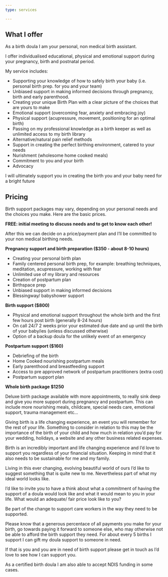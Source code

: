```yaml
---
type: services

---
```

## What I offer

As a birth doula I am your personal, non medical birth assistant.

I offer individualised educational, physical and emotional support during your pregnancy, birth and postnatal period.

My service includes:

* Supporting your knowledge of how to safely birth your baby (i.e. personal birth prep. for you and your team)
* Unbiased support in making informed decisions through pregnancy, birth and early parenthood.
* Creating your unique Birth Plan with a clear picture of the choices that are yours to make
* Emotional support (overcoming fear, anxiety and embracing joy)
* Physical support (acupressure, movement, positioning for an optimal birth)
* Passing on my professional knowledge as a birth keeper as well as unlimited access to my birth library
* Alternative/natural pain relief methods
* Support in creating the perfect birthing environment, catered to your needs
* Nurishment (wholesome home cooked meals)
* Commitment to you and your birth
* Advocacy

I will ultimately support you in creating the birth you and your baby need for a bright future

## Pricing

Birth support packages may vary, depending on your personal needs and the choices you make. Here are the basic prices.

**FREE: initial meeting to discuss needs and to get to know each other!**

After this we can decide on a price/payment plan and I’ll be committed to your non medical birthing needs.

**Pregnancy support and birth preparation ($350 - about 8-10 hours)**

* Creating your personal birth plan
* Family centered personal birth prep, for example: breathing techniques, meditation, acupressure, working with fear
* Unlimited use of my library and resources
* Creation of postpartum plan
* Birthspace prep
* Unbiased support in making informed decisions
* Blessingway/ babyshower support

**Birth support ($800)**

* Physical and emotional support throughout the whole birth and the first few hours post birth (generally 8-24 hours)
* On call 24/7 2 weeks prior your estimated due date and up until the birth of your baby/ies (unless discussed otherwise)
* Option of a backup doula for the unlikely event of an emergency

**Postpartum support ($160)**

* Debriefing of the birth
* Home Cooked nourishing postpartum meals
* Early parenthood and breastfeeding support
* Access to pre approved network of postpartum practitioners (extra cost)
* Postpartum support plan

**Whole birth package $1250**

Deluxe birth package available with more appointments, to really sink deep and give you more support during pregnancy and postpartum. This can include more nourishing meals, childcare, special needs care, emotional support, trauma management etc...

Giving birth is a life changing experience, an event you will remember for the rest of your life. Something to consider in relation to this may be the importance of the birth of your child and how much in relation you’d pay for your wedding, holidays, a website and any other business related expenses.

Birth is an incredibly important and life changing experience and I’d love to support you regardless of your financial situation. Keeping in mind that it also needs to be sustainable for me and my family.

Living in this ever changing, evolving beautiful world of ours I’d like to suggest something that is quite new to me. Nevertheless part of what my ideal world looks like.

I’d like to invite you to have a think about what a commitment of having the support of a doula would look like and what it would mean to you in your life. What would an adequate/ fair price look like to you?

Be part of the change to support care workers in the way they need to be supported.

Please know that a generous percentace of all payments you make for your birth, go towards paying it forward to someone else, who may otherwise not be able to afford the birth support they need. For about every 5 births I support I can gift my doula support to someone in need.

If that is you and you are in need of birth support please get in touch as I’d love to see how I can support you.

As a certified birth doula I am also able to accept NDIS funding in some cases.
